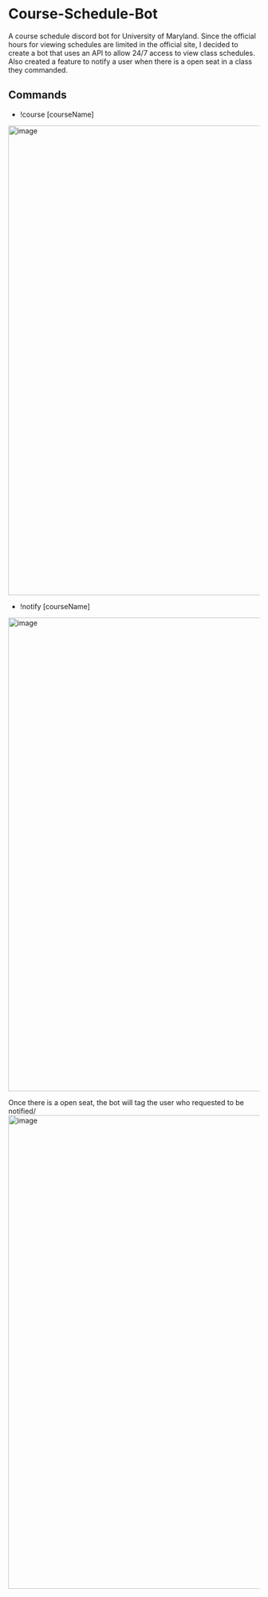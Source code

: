 # Course-Schedule-Bot
A course schedule discord bot for University of Maryland. Since the official hours for viewing schedules are limited in the official site, I decided to create a bot that uses an API to allow 24/7 access to view class schedules. Also created a feature to notify a user when there is a open seat in a class they commanded. 

## Commands
* !course [courseName]
<img width="941" alt="image" src="https://user-images.githubusercontent.com/67920321/172975191-bb510aac-e35d-4325-bd21-fcfe9ff9af56.png">

* !notify [courseName]
<img width="949" alt="image" src="https://user-images.githubusercontent.com/67920321/172975735-c09eefc1-56c5-44a3-9de9-01e4ca977da0.png">

Once there is a open seat, the bot will tag the user who requested to be notified/
<img width="949" alt="image" src="https://user-images.githubusercontent.com/67920321/172975762-01c71a1f-440a-4495-9ba0-d12c046cb4bb.png">
